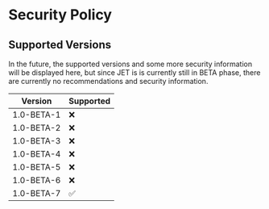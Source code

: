 # Security Policy

## Supported Versions

In the future, the supported versions and some more security information will be displayed here, but since JET is
is currently still in BETA phase, there are currently no recommendations and security information.

| Version    | Supported          |
|------------|--------------------|
| 1.0-BETA-1 | :x:                |
| 1.0-BETA-2 | :x:                |
| 1.0-BETA-3 | :x:                |
| 1.0-BETA-4 | :x:                |
| 1.0-BETA-5 | :x:                |
| 1.0-BETA-6 | :x:                |
| 1.0-BETA-7 | :white_check_mark: |